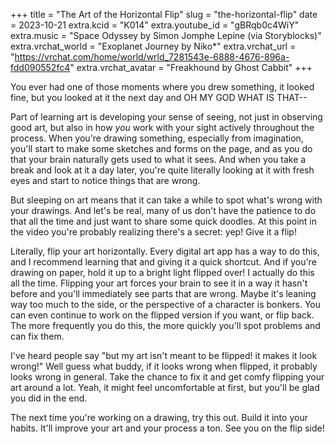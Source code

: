 +++
title = "The Art of the Horizontal Flip"
slug = "the-horizontal-flip"
date = 2023-10-21
extra.kcid = "K014"
extra.youtube_id = "gBRqb0c4WiY"
extra.music = "Space Odyssey by Simon Jomphe Lepine (via Storyblocks)"
extra.vrchat_world = "Exoplanet Journey by Niko*"
extra.vrchat_url = "https://vrchat.com/home/world/wrld_7281543e-6888-4676-896a-fdd090552fc4"
extra.vrchat_avatar = "Freakhound by Ghost Cabbit"
+++

You ever had one of those moments where you drew something, it looked fine, but you looked at it the next day and OH MY GOD WHAT IS THAT--

Part of learning art is developing your sense of seeing, not just in observing good art, but also in how *you* work with your sight actively throughout the process. When you're drawing something, especially from imagination, you'll start to make some sketches and forms on the page, and as you do that your brain naturally gets used to what it sees. And when you take a break and look at it a day later, you're quite literally looking at it with fresh eyes and start to notice things that are wrong.

But sleeping on art means that it can take a while to spot what's wrong with your drawings. And let's be real, many of us don't have the patience to do that all the time and just want to share some quick doodles. At this point in the video you're probably realizing there's a secret: yep! Give it a flip!

Literally, flip your art horizontally. Every digital art app has a way to do this, and I recommend learning that and giving it a quick shortcut. And if you're drawing on paper, hold it up to a bright light flipped over! I actually do this all the time. Flipping your art forces your brain to see it in a way it hasn't before and you'll immediately see parts that are wrong. Maybe it's leaning way too much to the side, or the perspective of a character is bonkers. You can even continue to work on the flipped version if you want, or flip back. The more frequently you do this, the more quickly you'll spot problems and can fix them.

I've heard people say "but my art isn't meant to be flipped! it makes it look wrong!" Well guess what buddy, if it looks wrong when flipped, it probably looks wrong in general. Take the chance to fix it and get comfy flipping your art around a lot. Yeah, it might feel uncomfortable at first, but you'll be glad you did in the end.

The next time you're working on a drawing, try this out. Build it into your habits. It'll improve your art and your process a ton. See you on the flip side!
